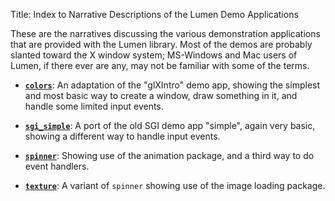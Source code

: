 Title: Index to Narrative Descriptions of the Lumen Demo Applications

These are the narratives discussing the various demonstration applications
that are provided with the Lumen library.  Most of the demos are probably
slanted toward the X window system; MS-Windows and Mac users of Lumen, if
there ever are any, may not be familiar with some of the terms.

* **[`colors`][colors]**: An adaptation of the "glXIntro" demo app, showing
  the simplest and most basic way to create a window, draw something in it,
  and handle some limited input events.

* **[`sgi_simple`][sgi_simple]**: A port of the old SGI demo app "simple",
  again very basic, showing a different way to handle input events.

* **[`spinner`][spinner]**: Showing use of the animation package, and a third
  way to do event handlers.

* **[`texture`][texture]**: A variant of `spinner` showing use of the image
    loading package.

[colors]:     narrative-colors.html
[sgi_simple]: narrative-sgi_simple.html
[spinner]:    narrative-spinner.html
[texture]:    narrative-texture.html
